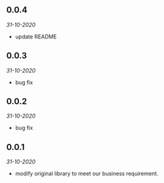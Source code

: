 ## 0.0.4

*31-10-2020*
- update README

## 0.0.3

*31-10-2020*
- bug fix

## 0.0.2 

*31-10-2020*
- bug fix

## 0.0.1

*31-10-2020*
- modify original library to meet our business requirement.